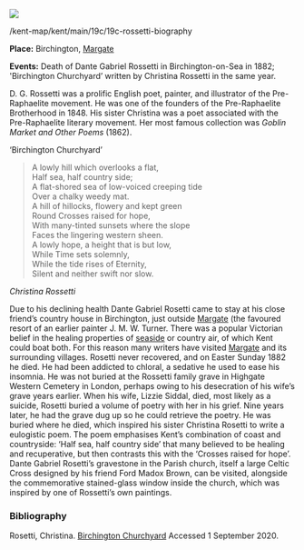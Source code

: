 <a href="https://dev.visual-essays.app"><img src="https://dev-visual-essays.netlify.app/images/ve-button.png"></a> <param ve-config title="Dante Gabriel Rossetti (1828-1882) and Christina Rossetti (1830-1894)" author="Laura Allen" layout="vtl" banner="https://upload.wikimedia.org/wikipedia/commons/e/e4/Rossetti_Polidori_family_tree.gif">

<param ve-entity eid="Q21993856" aliases="Birchington">
<param ve-entity eid="Q865021" aliases="Birchington-on-Sea">
<param ve-entity eid="Q618045" aliases="Margate">
<param ve-entity eid="Q17546635" aliases="Parish church">
<param ve-entity eid="Q184814" aliases="Pre-Raphaelite Brotherhood">

/kent-map/kent/main/19c/19c-rossetti-biography

**Place:** Birchington, [Margate](/dickens/19c-margate)

**Events:** Death of Dante Gabriel Rossetti in Birchington-on-Sea in 1882; 'Birchington Churchyard’ written by Christina Rossetti in the same year.
<param ve-map primary center="Q865021" zoom="10">

D. G. Rossetti was a prolific English poet, painter, and illustrator of the Pre-Raphaelite movement. He was one of the founders of the Pre-Raphaelite Brotherhood in 1848. His sister Christina was a poet associated with the Pre-Raphaelite literary movement. Her most famous collection was _Goblin Market and Other Poems_ (1862).
<param ve-map primary center="Q184814" zoom="10">
<param ve-image url="https://upload.wikimedia.org/wikipedia/commons/3/3e/Recollections_of_Dante_Gabriel_Rossetti_%281904%29_frontispiece.pn" label="Dante Gabriel Rossetti" attribution="Henry Treffry Dunn, Public domain, via Wikimedia Commons">
<param ve-image url="https://upload.wikimedia.org/wikipedia/commons/a/ae/Dante_Gabriel_Rossetti_-_Christina_Rossetti_%281848%29.jpg" label="Dante Gabriel Rossetti - Christina Rossetti (1848)" attribution="Dante Gabriel Rossetti, Public domain, via Wikimedia Commons">
<param ve-image url="https://upload.wikimedia.org/wikipedia/commons/d/d3/Dante_Gabriel_Rossetti_-_Joan_of_Arc_%281882%29.jpg" label="Dante Gabriel Rossetti - Joan of Arc (1882)" attribution="Dante Gabriel Rossetti, Public domain, via Wikimedia Commons">
<param ve-image url="https://upload.wikimedia.org/wikipedia/commons/5/57/In_this_house_The_Pre-Raphaelite_Brotherhood_was_founded_in_1848.jpg" label="In this house The Pre-Raphaelite Brotherhood was founded in 1848" attribution="Spudgun67, CC BY-SA 4.0 <https://creativecommons.org/licenses/by-sa/4.0>, via Wikimedia Commons">

‘Birchington Churchyard’

>A lowly hill which overlooks a flat,   
Half sea, half country side;   
A flat-shored sea of low-voiced creeping tide   
Over a chalky weedy mat.   
A hill of hillocks, flowery and kept green   
Round Crosses raised for hope,   
With many-tinted sunsets where the slope   
Faces the lingering western sheen.   
A lowly hope, a height that is but low,   
While Time sets solemnly,   
While the tide rises of Eternity,   
Silent and neither swift nor slow.   

_Christina Rossetti_
<param ve-image url="https://upload.wikimedia.org/wikipedia/commons/a/a7/Rossetti_goblin_market.jpg" label="Christina Rossetti, famous poems" attribution="Dante Gabriel Rossetti, Public domain, via Wikimedia Commons">

Due to his declining health Dante Gabriel Rosetti came to stay at his close friend’s country house in Birchington, just outside [Margate](/dickens/19c-margate) (the favoured resort of an earlier painter J. M. W. Turner. There was a popular Victorian belief in the healing properties of [seaside](/19c/19c-seaside) or country air, of which Kent could boat both. For this reason many writers have visited [Margate](/dickens/19c-margate) and its surrounding villages. Rosetti never recovered, and on Easter Sunday 1882 he died. He had been addicted to chloral, a sedative he used to ease his insomnia. He was not buried at the Rossetti family grave in Highgate Western Cemetery in London, perhaps owing to his desecration of his wife’s grave years earlier. When his wife, Lizzie Siddal, died, most likely as a suicide, Rosetti buried a volume of poetry with her in his grief. Nine years later, he had the grave dug up so he could retrieve the poetry. He was buried where he died, which inspired his sister Christina Rosetti to write a eulogistic poem. The poem emphasises Kent’s combination of coast and countryside: ‘Half sea, half country side’ that many believed to be healing and recuperative, but then contrasts this with the ‘Crosses raised for hope’.  Dante Gabriel Rosetti’s gravestone in the Parish church, itself a large Celtic Cross designed by his friend Ford Madox Brown, can be visited, alongside the commemorative stained-glass window inside the church, which was inspired by one of Rossetti’s own paintings.
<param ve-map primary center="Q21993856" zoom="10">
<param ve-map primary center="Q618045" zoom="10">
<param ve-map primary center="Q17546635" zoom="10">
<param ve-image url="https://upload.wikimedia.org/wikipedia/commons/a/a9/The_grave_of_Dante_Gabriel_Rossetti_in_the_churchyard_of_All_Saints%2C_Birchington-on-Sea.jpg" label="The grave of Dante Gabriel Rossetti in the churchyard of All Saints, Birchington-on-Sea" attribution="Tedster007, CC BY-SA 4.0 <https://creativecommons.org/licenses/by-sa/4.0>, via Wikimedia Commons">
<param ve-image url="https://upload.wikimedia.org/wikipedia/commons/f/f3/All_Saints%2C_Birchington._Kent_-_geograph.org.uk_-_1547499.jpg" label="All Saints, Birchington" attribution="John Salmon / All Saints, Birchington. Kent">
<param ve-image url="https://upload.wikimedia.org/wikipedia/commons/a/a7/Joseph_Mallord_William_Turner_%281775-1851%29_-_Margate_-_N02700_-_National_Gallery.jpg" label="Joseph Mallord William Turner (1775-1851) - Margate" attribution="J. M. W. Turner, Public domain, via Wikimedia Commons">
<param ve-image url="eliot5.jpg" label="Margate" attribution="?">


### Bibliography
Rosetti, Christina. [Birchington Churchyard](https://hellopoetry.com/poem/16025/birchington-churchyard/) Accessed 1 September 2020.
<!--stackedit_data:
eyJoaXN0b3J5IjpbLTE0NjU1MTQyOTJdfQ==
-->
